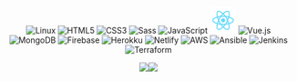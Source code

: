 <div align="center">
<p align="center">
    <img alt="Linux" width="35px" src="https://1000logos.net/wp-content/uploads/2017/03/LINUX-LOGO.png">
    <img alt="HTML5" width="46px" src="https://cdn.pixabay.com/photo/2017/08/05/11/16/logo-2582748_1280.png">
    <img alt="CSS3" width="46px" src="https://cdn.pixabay.com/photo/2017/08/05/11/16/logo-2582747_960_720.png">
    <img alt="Sass" width="46px" src="https://andrewsmithdeveloper.com/img/sass-new.4c1dd90f.png">
    <img alt="JavaScript" width="43px" src="https://cdn.iconscout.com/icon/free/png-512/javascript-2752148-2284965.png">
    <img alt="React" width="46px" src="https://raw.githubusercontent.com/github/explore/80688e429a7d4ef2fca1e82350fe8e3517d3494d/topics/react/react.png">
    <img alt="Vue.js" width="45px" src="https://cdn.iconscout.com/icon/free/png-256/vuejs-3-1175070.png">
    <img alt="MongoDB" width="46px" src="https://img.icons8.com/color/452/mongodb.png">
    <img alt="Firebase" width="34px" src="https://firebase.google.com/downloads/brand-guidelines/PNG/logo-logomark.png">
    <img alt="Herokku" width="44px" src="https://www.pngrepo.com/png/303683/180/heroku-logo.png">
    <img alt="Netlify" width="47px" src="https://www.netlify.com/img/press/logos/logomark.png">
    <img alt="AWS" width="42px" src="https://www.consoleconnect.com/wp-content/uploads/2019/07/amazon-web-services-cloud.svg">
    <img alt="Ansible" width="47px" src="https://miro.medium.com/max/432/1*w0iIGUfsxNXvUBKqrC_uSA.png">
    <img alt="Jenkins" width="35px" src="https://upload.wikimedia.org/wikipedia/commons/thumb/e/e9/Jenkins_logo.svg/1200px-Jenkins_logo.svg.png">
    <img alt="Terraform" width="47px" src="https://www.terraform.io/assets/images/og-image-8b3e4f7d.png">
</p>

  <img width="54%"
    src="https://github-readme-stats.vercel.app/api?username=hulchenko&show_icons=true&theme=react"
  /><img width="45%"
    src="https://github-readme-stats.vercel.app/api/top-langs/?username=hulchenko&layout=compact&&theme=react"
  />
</div>
